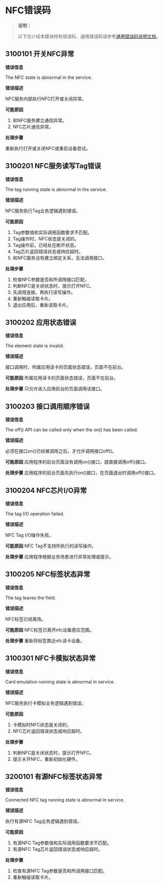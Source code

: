 # NFC错误码

<!--Kit: Connectivity Kit-->
<!--Subsystem: Communication-->
<!--Owner: @amunra03-->
<!--Designer: @wenxiaolin-->
<!--Tester: @zs_111-->
<!--Adviser: @zhang_yixin13-->

> **说明：**
>
> 以下仅介绍本模块特有错误码，通用错误码请参考[通用错误码说明文档](../errorcode-universal.md)。

## 3100101 开关NFC异常

**错误信息**

The NFC state is abnormal in the service.

**错误描述**

NFC服务内部执行NFC打开或关闭异常。

**可能原因**

1. 和NFC服务建立通信异常。
2. NFC芯片通信异常。

**处理步骤**

重新执行打开或关闭NFC或重启设备尝试。

## 3100201 NFC服务读写Tag错误

**错误信息**

The tag running state is abnormal in the service.

**错误描述**

NFC服务执行Tag业务逻辑遇到错误。

**可能原因**
1. Tag参数值和实际调用函数要求不匹配。
2. Tag操作时，NFC状态是关闭的。
3. Tag操作前，已经处在断开状态。
4. Tag芯片返回错误状态或响应超时。
5. 和NFC服务没有建立绑定关系，无法调用接口。

**处理步骤**
1. 检查NFC参数是否和所调用接口匹配。
2. 判断NFC是关闭状态时，提示打开NFC。
3. 先调用连接，再执行读写操作。
4. 重新触碰读取卡片。
5. 退出应用后，重新读取卡片。

## 3100202 应用状态错误

**错误信息**

The element state is invalid.

**错误描述**

接口调用时，所属应用读卡的页面状态错误，页面不在前台。

**可能原因**
所属应用读卡的页面状态错误，页面不在前台。

**处理步骤**
只允许进入应用前台的页面调用该接口。

## 3100203 接口调用顺序错误

**错误信息**

The off() API can be called only when the on() has been called.

**错误描述**

必须在接口on()已经被调用之后，才允许调用接口off()。

**可能原因**
应用程序的前台页面没有调用on()接口，就直接调用off()接口。

**处理步骤**
应用程序的前台页面先执行on()接口，在页面退出时调用off()接口。

## 3100204 NFC芯片I/O异常

**错误信息**

The tag I/O operation failed.

**错误描述**

NFC Tag I/O操作失败。

**可能原因**
NFC Tag不支持所执行的读写操作。

**处理步骤**
应用程序根据业务场景进行异常处理或提示。

## 3100205 NFC标签状态异常

**错误信息**

The tag leaves the field.

**错误描述**

NFC标签已经离场。

**可能原因**
NFC标签已离开nfc设备感应范围。

**处理步骤**
重新将标签靠近nfc读卡设备。

## 3100301 NFC卡模拟状态异常

**错误信息**

Card emulation running state is abnormal in service.

**错误描述**

NFC服务执行卡模拟业务逻辑遇到错误。

**可能原因**
1. 卡模拟时NFC状态是关闭的。
2. NFC芯片返回错误状态或响应超时。

**处理步骤**
1. 判断NFC是关闭状态时，提示打开NFC。
2. 提示关开NFC，重新初始化硬件。

## 3200101 有源NFC标签状态异常

**错误信息**

Connected NFC tag running state is abnormal in service.

**错误描述**

执行有源NFC Tag业务逻辑遇到错误。

**可能原因**
1. 有源NFC Tag参数值和实际调用函数要求不匹配。
2. 有源NFC Tag芯片返回错误状态或响应超时。

**处理步骤**
1. 检查有源NFC Tag参数是否和所调用接口匹配。
2. 重新触碰读取卡片。
